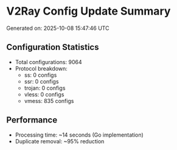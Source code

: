 # V2Ray Config Update Summary
Generated on: 2025-10-08 15:47:46 UTC

## Configuration Statistics
- Total configurations: 9064
- Protocol breakdown:
  - ss: 0 configs
  - ssr: 0 configs
  - trojan: 0 configs
  - vless: 0 configs
  - vmess: 835 configs

## Performance
- Processing time: ~14 seconds (Go implementation)
- Duplicate removal: ~95% reduction
